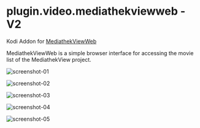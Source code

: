 # plugin.video.mediathekviewweb - V2

Kodi Addon for [MediathekViewWeb](https://mediathekviewweb.de/)

MediathekViewWeb is a simple browser interface for accessing the movie list of the MediathekView project.

![screenshot-01](https://user-images.githubusercontent.com/18262216/226672129-83d2507b-4017-4644-977a-fb92ae9adc50.jpg)

![screenshot-02](https://user-images.githubusercontent.com/18262216/226672202-33645ba7-94d3-4edd-8ee5-c6a2198ec86f.jpg)

![screenshot-03](https://user-images.githubusercontent.com/18262216/226674635-88f073c0-5ea3-41cd-953c-fefe5fb44d41.jpg)

![screenshot-04](https://user-images.githubusercontent.com/18262216/226674695-78f58fd7-b69e-4ae8-9556-06ab8bb6bfde.jpg)

![screenshot-05](https://user-images.githubusercontent.com/18262216/226675611-e03f70e8-e722-4ff0-9cf5-2b765b716c1e.jpg)
